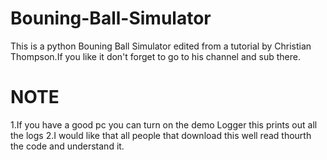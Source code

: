 # Bouning-Ball-Simulator
This is a python Bouning Ball Simulator edited from a tutorial by Christian Thompson.If you like it don't forget to go to his channel and sub there.

# NOTE
1.If you have a good pc you can turn on the demo Logger this prints out all the logs
2.I would like that all people that download this well read thourth the code and understand it.
 
